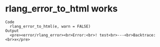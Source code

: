 # rlang_error_to_html works

    Code
      rlang_error_to_html(e, warn = FALSE)
    Output
      <pre><error/rlang_error><br>Error:<br>! test<br>---<br>Backtrace:<br>x</pre>


